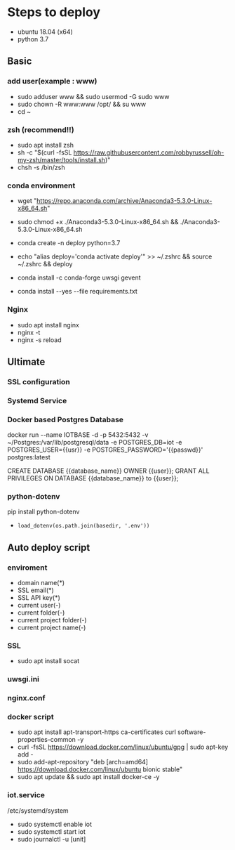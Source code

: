 # Steps to deploy

- ubuntu 18.04 (x64)
- python 3.7

## Basic

### add user(example : www)

- sudo adduser www && sudo usermod -G sudo www
- sudo chown -R www:www /opt/ && su www 
- cd ~

### zsh (recommend!!)

- sudo apt install zsh
- sh -c "$(curl -fsSL https://raw.githubusercontent.com/robbyrussell/oh-my-zsh/master/tools/install.sh)"
- chsh -s /bin/zsh

### conda environment

- wget "https://repo.anaconda.com/archive/Anaconda3-5.3.0-Linux-x86_64.sh"
- sudo chmod +x ./Anaconda3-5.3.0-Linux-x86_64.sh && ./Anaconda3-5.3.0-Linux-x86_64.sh

- conda create -n deploy python=3.7
- echo "alias deploy='conda activate deploy'" >> ~/.zshrc && source ~/.zshrc && deploy
- conda install -c conda-forge uwsgi gevent
- conda install --yes --file requirements.txt

### Nginx

- sudo apt install nginx
- nginx -t
- nginx -s reload

## Ultimate

### SSL configuration 

### Systemd Service

### Docker based Postgres Database

docker run --name IOTBASE -d -p 5432:5432 -v ~/Postgres:/var/lib/postgresql/data -e POSTGRES_DB=iot -e POSTGRES_USER={{usr}} -e POSTGRES_PASSWORD='{{passwd}}' postgres:latest

CREATE DATABASE {{database_name}} OWNER {{user}};
GRANT ALL PRIVILEGES ON DATABASE {{database_name}} to {{user}};

### python-dotenv

pip install python-dotenv
- ``` load_dotenv(os.path.join(basedir, '.env')) ```


## Auto deploy script

### enviroment

- domain name(*)
- SSL email(*)
- SSL API key(*)
- current user(-)
- current folder(-)
- current project folder(-)
- current project name(-)

### SSL

- sudo apt install socat

### uwsgi.ini

### nginx.conf

### docker script

- sudo apt install apt-transport-https ca-certificates curl software-properties-common -y
- curl -fsSL https://download.docker.com/linux/ubuntu/gpg | sudo apt-key add -
- sudo add-apt-repository "deb [arch=amd64] https://download.docker.com/linux/ubuntu bionic stable"
- sudo apt update && sudo apt install docker-ce -y


### iot.service

/etc/systemd/system

- sudo systemctl enable iot
- sudo systemctl start iot
- sudo journalctl -u [unit]
